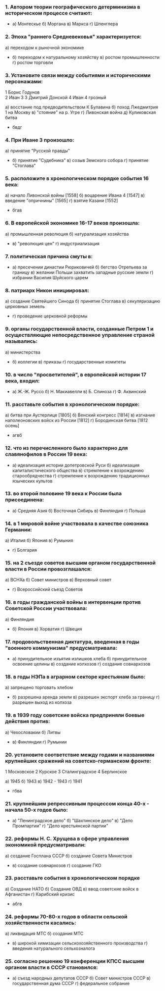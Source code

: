 ### 1. Автором теории географического детерминизма в историческом процессе считают:
-   а) Монтескье 
   б) Моргана
   в) Маркса
   г) Шпенглера

### 2. Эпоха "раннего Средневековья" характеризуется:
а) переходом к рыночной экономике
- б) переходом к натуральному хозяйству
в) ростом промышленности
г) ростом торговли

### 3. Установите связи между событиями и историческими персонажами:
1  Борис Годунов     
2 Иван 3
3 Дмитрий Донской
4 Иван 4 грозный

a) восстание под предводительством К Булавина
б) поход Лжедмитрия 1 на Москву
в) "стояние" на р. Угре
г) Ливонская война
д) Куликовская битва
- бвдг
### 4. При Иване 3 произошло:
а) принятие "Русской правды"
- б) принятие "Судебника"
в) созыв Земского собора
г) принятие "Стоглава"

### 5. расположите в хронологическом порядке события 16 века:
а) начало Ливонской войны [1558]
б) воцарение Ивана 4 [1547]
в) введение "опричнины" [1565]
г) взятие Казани [1552]
- бгав
### 6. В европейской экономике 16-17 веков произошла:
а) промышленная революция
б) натурализация хозяйства
- в) "революция цен"
г) индустриализация

### 7. политическая причина смуты в:
- а) пресечении династии Рюриковичей
б) бегство Отрепьева за границу
в) желании Польши захватить западные русские земли
г) избрании Василия Шуйского царем

### 8. патриарх Никон инициировал:
а) создание Святейшего Синода
б) принятие Стоглава
в) секуляризацию церковных земель
- г) проведение церковной реформы

### 9. органы государственной власти, созданные Петром 1 и осуществляющие непосредственное управление страной назывались:
а) министерства
- б) коллегии
в) приказы
г) государственные комитеты

### 10. в число "просветителей", в европейской истории 17 века, входил:
- а) Ж.-Ж. Руссо
б) Н. Макиавелли
в) Б. Спиноза
г) Ф. Аквинский

### 11. расставьте события в хронологическом порядке:
а) битва при Аустерлице [1805]
б) Венский конгресс [1814]
в) изгнание наполеоновских войск из России [1812]
г) Бородинская битва [1812 oсень]
- агвб
### 12. что из перечисленного было характерно для славянофилов в России 19 века:
- а) идеализация истории допетровской Руси
б) идеализация капиталистического общества
в) стремление к возрождению старообрядчества
г) стремление к возрождению традиционных языческих культов

### 13. во второй половине 19 века к России была присоединена:
- а) Средняя Азия
б) Восточная Сибирь
в) Финляндия
г) Польша

### 14. в 1 мировой войне участвовала в качестве союзника Германии:
а) Италия
б) Япония
в) Румыния
- г) Болгария

### 15. на 2 съезде советов высшим органом государственной власти в России провозглашался:
а) ВСНХа
б) Совет министров
в) Верховный совет
- г) Всероссийский съезд Советов

### 16. в годы гражданской войны в интервенции против Советской России участвовала:
а) Финляндия
- б) Япония
в) Хорватия
г) Швеция

### 17. продовольственная диктатура, введенная в годы "военного коммунизма" предусматривала:
- а) принудительное изъятия излишков хлеба
б) принудительное освоение целины
в) создание колхозов
г) создание совнархозов

### 18. в годы НЭПа в аграрном секторе крестьянам было:
а) запрещено торговать хлебом
- б) разрешена аренда земли
в) разрешен экспорт хлеба за границу
г) разрешен выход из колхоза

### 19. в 1939 году советские войска предприняли боевые действия против:
а) Чехословакии
б) Литвы
- в) Финляндии
г) Румынии

### 20. установите соответствие между годами и названиями крупнейших сражений на советско-германском фронте:
1 Московское
2 Курское
3 Сталинградское
4 Берлинское 

а) 1945
б) 1943
в) 1942 - 1943
г) 1941
- гбва
### 21. крупнейшим репрессивным процессом конца 40-х - начала 50-х годов было:
- а) "Ленинградское дело"
б) "Шахтинское дело"
в) "Дело Промпартии"
г) "Дело крестьянской партии"

### 22. реформы Н. С. Хрущева в сфере управления экономикой предусматривали:
а) создание Госплана СССР
б) создание Совета Министров
- в) создание совнархозов
г) создание ГКО

### 23. расставьте события в хронологическом порядке
а) Создание НАТО
б) Создание ОВД
в) ввод советские войск в Афганистан
г) Карибский кризис
- абгв
### 24. реформы 70-80-х годов в области сельской хозяйственности касались:
а) ликвидация МТС
б) создания МТС
- в) широкой химизации сельскохозяйственного производства
г) введения натурального сельхозналога

### 25. согласно решению 19 конференции КПСС высшим органом власти в СССР становился:
- а) съезд народных депутатов СССР
б) Совет министров СССР
в) государственная дума СССР
г) федеральное собрание